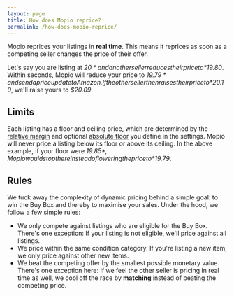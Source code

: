 ```yaml
---
layout: page
title: How does Mopio reprice?
permalink: /how-does-mopio-reprice/
---
```


Mopio reprices your listings in **real time**. This means it reprices as soon as a competing seller changes the price of their offer.

Let's say you are listing at *$20* and another seller reduces their price to *$19.80*. Within seconds, Mopio will reduce your price to *$19.79* and send a price update to Amazon. If the other seller then raises their price to *$20.10*, we'll raise yours to *$20.09*.

## Limits

Each listing has a floor and ceiling price, which are determined by the [relative margin][margin] and optional [absolute floor][floor] you define in the settings. Mopio will never price a listing below its floor or above its ceiling. In the above example, if your floor were *$19.85*, Mopio would stop there instead of lowering the price to *$19.79*.

## Rules

We tuck away the complexity of dynamic pricing behind a simple goal: to win the Buy Box and thereby to maximise your sales. Under the hood, we follow a few simple rules:

* We only compete against listings who are eligible for the Buy Box. There's one exception: If your listing is not eligible, we'll price against all listings.
* We price within the same condition category. If you're listing a new item, we only price against other new items.
* We beat the competing offer by the smallest possible monetary value. There's one exception here: If we feel the other seller is pricing in real time as well, we cool off the race by **matching** instead of beating the competing price.


[margin]: /relative-margin/
[floor]: /absolute-floor/
